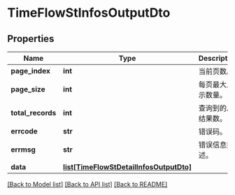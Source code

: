 # TimeFlowStInfosOutputDto

## Properties
Name | Type | Description | Notes
------------ | ------------- | ------------- | -------------
**page_index** | **int** | 当前页数。 | [optional] 
**page_size** | **int** | 每页最大显示数量。 | [optional] 
**total_records** | **int** | 查询到的总结果数。 | [optional] 
**errcode** | **str** | 错误码。 | [optional] 
**errmsg** | **str** | 错误信息描述。 | [optional] 
**data** | [**list[TimeFlowStDetailInfosOutputDto]**](TimeFlowStDetailInfosOutputDto.md) |  | [optional] 

[[Back to Model list]](../README.md#documentation-for-models) [[Back to API list]](../README.md#documentation-for-api-endpoints) [[Back to README]](../README.md)


